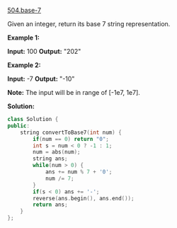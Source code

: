 [504.base-7](https://leetcode.com/problems/base-7/)  

Given an integer, return its base 7 string representation.

**Example 1:**  

**Input:** 100
**Output:** "202"

**Example 2:**  

**Input:** -7
**Output:** "-10"

**Note:** The input will be in range of \[-1e7, 1e7\].  



**Solution:**  

```cpp
class Solution {
public:
    string convertToBase7(int num) {
        if(num == 0) return "0";
        int s = num < 0 ? -1 : 1;
        num = abs(num);
        string ans;
        while(num > 0) {
            ans += num % 7 + '0';
            num /= 7;
        }
        if(s < 0) ans += '-';
        reverse(ans.begin(), ans.end());
        return ans;
    }
};
```
      